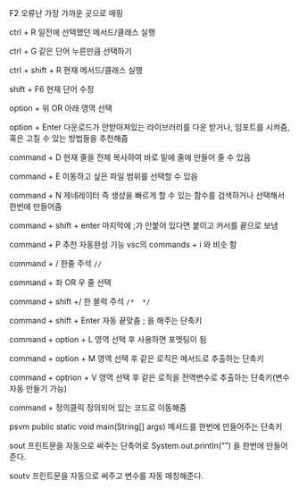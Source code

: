 F2 오류난 가장 가까운 곳으로 매핑

ctrl + R 일전에 선택했던 메서드/클래스 실행

ctrl + G 같은 단어 누른만큼 선택하기 

ctrl + shift + R 현재 메서드/클래스 실행

shift + F6 현재 단어 수정

option + 위 OR 아래 영역 선택

option + Enter 다운로드가 안받아져있는 라이브러리를 다운 받거나, 임포트를 시켜줌, 혹은 고칠 수 있는 방법들을 추천해줌

command + D 현재 줄을 전체 복사하여 바로 밑에 줄에 만들어 줄 수 있음

command + E 이동하고 싶은 파일 범위를 선택할 수 있음

command + N 제네레이터 즉 생성을 빠르게 할 수 있는 함수를 검색하거나 선택해서 한번에 만들어줌

command + shift + enter 마지막에 ;가 안붙어 있다면 붙이고 커서를 끝으로 보냄

command + P 추천 자동완성 기능 vsc의 commands + i 와 비슷 함

command + /  한줄 주석 `//`

command + 좌 OR 우  줄 선택

command + shift +/  한 블럭 주석 `/*  */`

command + shift + Enter 자동 끝맞춤 ; 을 해주는 단축키

command + option + L 영역 선택 후 사용하면 포멧팅이 됨

command + option + M 영역 선택 후 같은 로직은 메서드로 추출하는 단축키

command + optrion + V 영역 선택 후 같은 로직을 전역변수로 추출하는 단축키(변수 자동 만들기 가능)

command + 정의클릭 정의되어 있는 코드로 이동해줌

psvm public static void main(String[] args) 메서드를 한번에 만들어주는 단축키

sout 프린트문을 자동으로 써주는 단축어로 System.out.println(“”) 을 한번에 만들어준다.

soutv 프린트문을 자동으로 써주고 변수를 자동 매칭해준다. 


